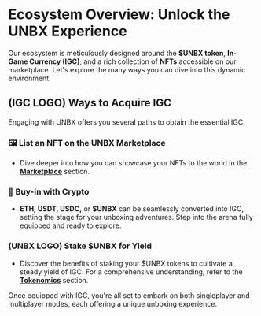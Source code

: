# **Ecosystem Overview: Unlock the UNBX Experience**

Our ecosystem is meticulously designed around the **$UNBX token**, **In-Game Currency (IGC)**, and a rich collection of **NFTs** accessible on our marketplace. Let's explore the many ways you can dive into this dynamic environment.

## **(IGC LOGO) Ways to Acquire IGC**

Engaging with UNBX offers you several paths to obtain the essential IGC:

### **🖼️ List an NFT on the UNBX Marketplace**
- Dive deeper into how you can showcase your NFTs to the world in the **[Marketplace](/marketplace)** section.

### **💱 Buy-in with Crypto**
- **ETH, USDT, USDC,** or **$UNBX** can be seamlessly converted into IGC, setting the stage for your unboxing adventures. Step into the arena fully equipped and ready to explore.

### **(UNBX LOGO) Stake $UNBX for Yield**
- Discover the benefits of staking your $UNBX tokens to cultivate a steady yield of IGC. For a comprehensive understanding, refer to the **[Tokenomics](/tokenomics)** section.

Once equipped with IGC, you're all set to embark on both singleplayer and multiplayer modes, each offering a unique unboxing experience.
